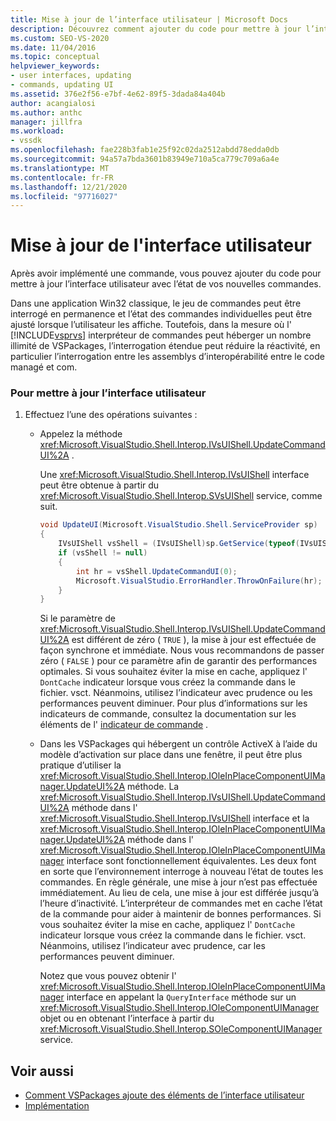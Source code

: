 ```yaml
---
title: Mise à jour de l’interface utilisateur | Microsoft Docs
description: Découvrez comment ajouter du code pour mettre à jour l’interface utilisateur après avoir implémenté une nouvelle commande dans votre VSPackage.
ms.custom: SEO-VS-2020
ms.date: 11/04/2016
ms.topic: conceptual
helpviewer_keywords:
- user interfaces, updating
- commands, updating UI
ms.assetid: 376e2f56-e7bf-4e62-89f5-3dada84a404b
author: acangialosi
ms.author: anthc
manager: jillfra
ms.workload:
- vssdk
ms.openlocfilehash: fae228b3fab1e25f92c02da2512abdd78edda0db
ms.sourcegitcommit: 94a57a7bda3601b83949e710a5ca779c709a6a4e
ms.translationtype: MT
ms.contentlocale: fr-FR
ms.lasthandoff: 12/21/2020
ms.locfileid: "97716027"
---
```

# <a name="updating-the-user-interface"></a>Mise à jour de l'interface utilisateur
Après avoir implémenté une commande, vous pouvez ajouter du code pour mettre à jour l’interface utilisateur avec l’état de vos nouvelles commandes.

 Dans une application Win32 classique, le jeu de commandes peut être interrogé en permanence et l’état des commandes individuelles peut être ajusté lorsque l’utilisateur les affiche. Toutefois, dans la mesure où l' [!INCLUDE[vsprvs](../code-quality/includes/vsprvs_md.md)] interpréteur de commandes peut héberger un nombre illimité de VSPackages, l’interrogation étendue peut réduire la réactivité, en particulier l’interrogation entre les assemblys d’interopérabilité entre le code managé et com.

### <a name="to-update-the-ui"></a>Pour mettre à jour l’interface utilisateur

1. Effectuez l’une des opérations suivantes :

    - Appelez la méthode <xref:Microsoft.VisualStudio.Shell.Interop.IVsUIShell.UpdateCommandUI%2A> .

         Une <xref:Microsoft.VisualStudio.Shell.Interop.IVsUIShell> interface peut être obtenue à partir du <xref:Microsoft.VisualStudio.Shell.Interop.SVsUIShell> service, comme suit.

        ```csharp
        void UpdateUI(Microsoft.VisualStudio.Shell.ServiceProvider sp)
        {
            IVsUIShell vsShell = (IVsUIShell)sp.GetService(typeof(IVsUIShell));
            if (vsShell != null)
            {
                int hr = vsShell.UpdateCommandUI(0);
                Microsoft.VisualStudio.ErrorHandler.ThrowOnFailure(hr);
            }
        }

        ```

         Si le paramètre de <xref:Microsoft.VisualStudio.Shell.Interop.IVsUIShell.UpdateCommandUI%2A> est différent de zéro ( `TRUE` ), la mise à jour est effectuée de façon synchrone et immédiate. Nous vous recommandons de passer zéro ( `FALSE` ) pour ce paramètre afin de garantir des performances optimales. Si vous souhaitez éviter la mise en cache, appliquez l' `DontCache` indicateur lorsque vous créez la commande dans le fichier. vsct. Néanmoins, utilisez l’indicateur avec prudence ou les performances peuvent diminuer. Pour plus d’informations sur les indicateurs de commande, consultez la documentation sur les éléments de l' [indicateur de commande](../extensibility/command-flag-element.md) .

    - Dans les VSPackages qui hébergent un contrôle ActiveX à l’aide du modèle d’activation sur place dans une fenêtre, il peut être plus pratique d’utiliser la <xref:Microsoft.VisualStudio.Shell.Interop.IOleInPlaceComponentUIManager.UpdateUI%2A> méthode. La <xref:Microsoft.VisualStudio.Shell.Interop.IVsUIShell.UpdateCommandUI%2A> méthode dans l' <xref:Microsoft.VisualStudio.Shell.Interop.IVsUIShell> interface et la <xref:Microsoft.VisualStudio.Shell.Interop.IOleInPlaceComponentUIManager.UpdateUI%2A> méthode dans l' <xref:Microsoft.VisualStudio.Shell.Interop.IOleInPlaceComponentUIManager> interface sont fonctionnellement équivalentes. Les deux font en sorte que l’environnement interroge à nouveau l’état de toutes les commandes. En règle générale, une mise à jour n’est pas effectuée immédiatement. Au lieu de cela, une mise à jour est différée jusqu’à l’heure d’inactivité. L’interpréteur de commandes met en cache l’état de la commande pour aider à maintenir de bonnes performances. Si vous souhaitez éviter la mise en cache, appliquez l' `DontCache` indicateur lorsque vous créez la commande dans le fichier. vsct. Néanmoins, utilisez l’indicateur avec prudence, car les performances peuvent diminuer.

         Notez que vous pouvez obtenir l' <xref:Microsoft.VisualStudio.Shell.Interop.IOleInPlaceComponentUIManager> interface en appelant la `QueryInterface` méthode sur un <xref:Microsoft.VisualStudio.Shell.Interop.IOleComponentUIManager> objet ou en obtenant l’interface à partir du <xref:Microsoft.VisualStudio.Shell.Interop.SOleComponentUIManager> service.

## <a name="see-also"></a>Voir aussi
- [Comment VSPackages ajoute des éléments de l’interface utilisateur](../extensibility/internals/how-vspackages-add-user-interface-elements.md)
- [Implémentation](../extensibility/internals/command-implementation.md)
